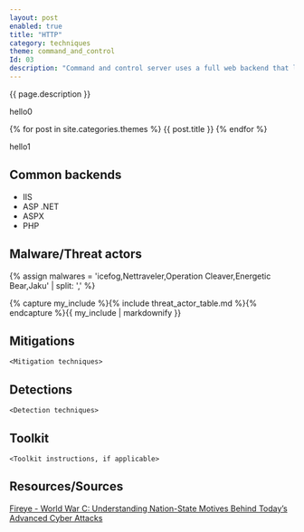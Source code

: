 ```yaml
---
layout: post
enabled: true
title: "HTTP"
category: techniques
theme: command_and_control
Id: 03
description: "Command and control server uses a full web backend that lets the attacker directly control the victims via a web browser. These HTTP channels may be plain-text or encrypted with SSL."
---
```

{{ page.description }}

<p>hello0</p>
{% for post in site.categories.themes %}
    {{ post.title }}
{% endfor %}
<p>hello1</p>

## Common backends

* IIS
* ASP .NET
* ASPX
* PHP

## Malware/Threat actors

{% assign malwares = 'icefog,Nettraveler,Operation Cleaver,Energetic Bear,Jaku' | split: ',' %}

{% capture my_include %}{% include threat_actor_table.md %}{% endcapture %}{{ my_include | markdownify }}

## Mitigations

`<Mitigation techniques>`

## Detections

`<Detection techniques>`

## Toolkit

`<Toolkit instructions, if applicable>`

## Resources/Sources

[Fireye - World War C: Understanding Nation-State Motives Behind Today’s Advanced Cyber Attacks](https://github.com/CyberMonitor/APT_CyberCriminal_Campagin_Collections/blob/master/2013/fireeye-wwc-report.pdf)
